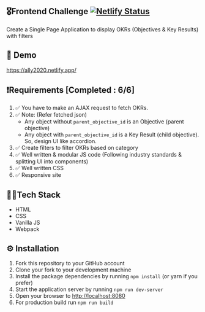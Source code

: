 ## 🎖️Frontend Challenge [![Netlify Status](https://api.netlify.com/api/v1/badges/402c1cf7-83ce-43c7-ae11-0a2680639f2b/deploy-status)](https://app.netlify.com/sites/ally2020/deploys)
Create a Single Page Application to display OKRs (Objectives & Key Results) with filters

## 🚀 Demo
https://ally2020.netlify.app/

## ❗Requirements [Completed : 6/6]
1. ✅ You have to make an AJAX request to fetch OKRs.
2. ✅ Note: (Refer fetched json)
    - Any object without `parent_objective_id` is an Objective (parent objective)
    - Any object with `parent_objective_id` is a Key Result (child objective). So, design UI like accordion.
3. ✅ Create filters to filter OKRs based on category
4. ✅ Well written & modular JS code (Following industry standards & splitting UI into components)
5. ✅ Well written CSS
6. ✅ Responsive site

## 👨‍💻Tech Stack
- HTML
- CSS
- Vanilla JS
- Webpack

## ⚙ Installation
1. Fork this repository to your GitHub account
2. Clone your fork to your development machine
3. Install the package dependencies by running `npm install` (or yarn if you prefer)
4. Start the application server by running `npm run dev-server`
5. Open your browser to [http://localhost:8080](http://localhost:8080?target="_blank")
6. For production build run `npm run build`
